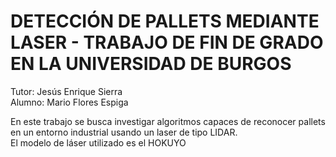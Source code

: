 # DETECCIÓN DE PALLETS MEDIANTE LASER - TRABAJO DE FIN DE GRADO EN LA UNIVERSIDAD DE BURGOS  
Tutor: Jesús Enrique Sierra   
Alumno: Mario Flores Espiga  

En este trabajo se busca investigar algoritmos capaces de reconocer pallets en un entorno industrial usando un laser de tipo LIDAR.  
El modelo de láser utilizado es el HOKUYO 
